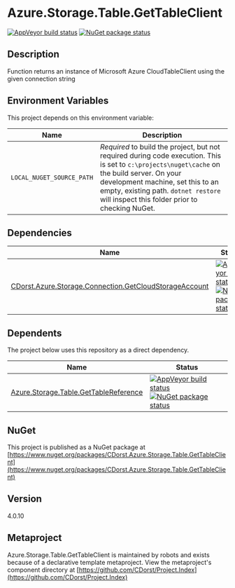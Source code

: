 # Azure.Storage.Table.GetTableClient

[![AppVeyor build status](https://img.shields.io/appveyor/ci/cdorst/azure-storage-table-gettableclient.svg?label=AppVeyor&style=for-the-badge)](https://ci.appveyor.com/project/cdorst/azure-storage-table-gettableclient)
[![NuGet package status](https://img.shields.io/nuget/v/CDorst.Azure.Storage.Table.GetTableClient.svg?label=NuGet&style=for-the-badge)](https://www.nuget.org/packages/CDorst.Azure.Storage.Table.GetTableClient)

## Description

Function returns an instance of Microsoft Azure CloudTableClient using the given connection string

## Environment Variables

This project depends on this environment variable:

Name | Description
---- | -----------
`LOCAL_NUGET_SOURCE_PATH` | *Required* to build the project, but not required during code execution. This is set to `c:\projects\nuget\cache` on the build server. On your development machine, set this to an empty, existing path. `dotnet restore` will inspect this folder prior to checking NuGet.

## Dependencies

Name | Status
---- | ------
[CDorst.Azure.Storage.Connection.GetCloudStorageAccount](https://github.com/CDorst/Azure.Storage.Connection.GetCloudStorageAccount) | [![AppVeyor build status](https://img.shields.io/appveyor/ci/cdorst/azure-storage-connection-getcloudstorageaccount.svg?label=AppVeyor&style=flat-square)](https://ci.appveyor.com/project/cdorst/azure-storage-connection-getcloudstorageaccount) [![NuGet package status](https://img.shields.io/nuget/v/CDorst.Azure.Storage.Connection.GetCloudStorageAccount.svg?label=NuGet&style=flat-square)](https://www.nuget.org/packages/CDorst.Azure.Storage.Connection.GetCloudStorageAccount)

## Dependents

The project below uses this repository as a direct dependency.

Name | Status
---- | ------
[Azure.Storage.Table.GetTableReference](https://github.com/CDorst/Azure.Storage.Table.GetTableReference) | [![AppVeyor build status](https://img.shields.io/appveyor/ci/cdorst/azure-storage-table-gettablereference.svg?label=AppVeyor&style=flat-square)](https://ci.appveyor.com/project/cdorst/azure-storage-table-gettablereference) [![NuGet package status](https://img.shields.io/nuget/v/CDorst.Azure.Storage.Table.GetTableReference.svg?label=NuGet&style=flat-square)](https://www.nuget.org/packages/CDorst.Azure.Storage.Table.GetTableReference)

## NuGet


This project is published as a NuGet package at [https://www.nuget.org/packages/CDorst.Azure.Storage.Table.GetTableClient](https://www.nuget.org/packages/CDorst.Azure.Storage.Table.GetTableClient)

## Version

4.0.10

## Metaproject

Azure.Storage.Table.GetTableClient is maintained by robots and exists because of a declarative template metaproject. View the metaproject's component directory at [https://github.com/CDorst/Project.Index](https://github.com/CDorst/Project.Index)

